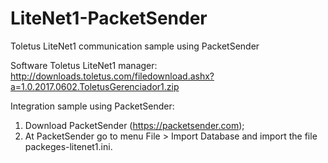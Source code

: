 # LiteNet1-PacketSender
Toletus LiteNet1 communication sample using PacketSender

Software Toletus LiteNet1 manager:
http://downloads.toletus.com/filedownload.ashx?a=1.0.2017.0602.ToletusGerenciador1.zip

Integration sample using PacketSender:
1.	Download PacketSender (https://packetsender.com);
2.	At PacketSender go to menu File > Import Database and import the file packeges-litenet1.ini.
